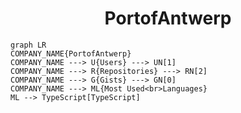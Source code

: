 <h1 align="center">PortofAntwerp</h1>

```mermaid
graph LR
COMPANY_NAME{PortofAntwerp}
COMPANY_NAME ---> U{Users} ---> UN[1]
COMPANY_NAME ---> R{Repositories} ---> RN[2]
COMPANY_NAME ---> G{Gists} ---> GN[0]
COMPANY_NAME ---> ML{Most Used<br>Languages}
ML --> TypeScript[TypeScript]
```
